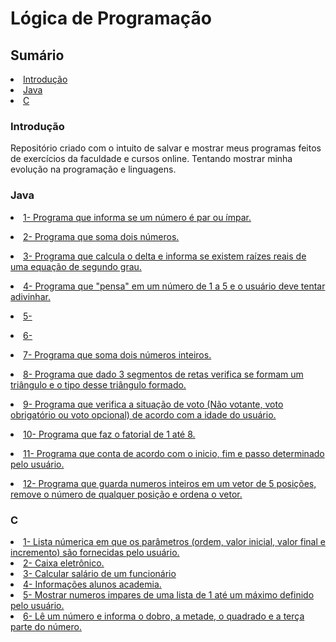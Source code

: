 # Lógica de Programação

<h2>Sumário</h2>
<li><a href="#introducao">Introdução</a></li>
<li><a href="#java">Java</a></li>
<li><a href="#c">C</a></li>

<h3 id="introducao">Introdução</h3>
  Repositório criado com o intuito de salvar e mostrar meus programas feitos de exercícios da faculdade e cursos online. Tentando mostrar minha evolução na programação e linguagens.
  
<h3 id="java">Java</h3>

<a href="https://github.com/lucasjs19/logica-de-programacao/blob/main/Java/ParImpar.java"><li>1- Programa que informa se um número é par ou ímpar.</li></a>


<a href="https://github.com/lucasjs19/logica-de-programacao/blob/main/Java/TelaCalc.java"><li>2- Programa que soma dois números.</li></a>


<a href="https://github.com/lucasjs19/logica-de-programacao/blob/main/Java/TelaEquacao.java"><li>3- Programa que calcula o delta e informa se existem raízes reais de uma equação de segundo grau.</li></a>


<a href="https://github.com/lucasjs19/logica-de-programacao/blob/main/Java/TelaGenio.java"><li>4- Programa que "pensa" em um número de 1 a 5 e o usuário deve tentar adivinhar.</li></a>


<a href="https://github.com/lucasjs19/logica-de-programacao/blob/main/Java/TelaOperadores.java"><li>5-</li></a>


<a href="https://github.com/lucasjs19/logica-de-programacao/blob/main/Java/TelaRelogio.java"><li>6-</li></a>


<a href="https://github.com/lucasjs19/logica-de-programacao/blob/main/Java/TelaSomaSwing.java"><li>7- Programa que soma dois números inteiros.</li></a>


<a href="https://github.com/lucasjs19/logica-de-programacao/blob/main/Java/TelaTriangulo.java"><li>8- Programa que dado 3 segmentos de retas verifica se formam um triângulo e o tipo desse triângulo formado.</li></a>


<a href="https://github.com/lucasjs19/logica-de-programacao/blob/main/Java/TelaVoto.java"><li>9- Programa que verifica a situação de voto (Não votante, voto obrigatório ou voto opcional) de acordo com a idade do usuário.</li></a>

<a href="https://github.com/lucasjs19/logica-de-programacao/blob/main/Java/telaFatorial.java"><li>10- Programa que faz o fatorial de 1 até 8.</li></a>

<a href="https://github.com/lucasjs19/logica-de-programacao/blob/main/Java/TelaContador.java"><li>11- Programa que conta de acordo com o inicio, fim e passo determinado pelo usuário.</li></a>

<a href="https://github.com/lucasjs19/logica-de-programacao/blob/main/Java/TelaVetor.java"><li>12- Programa que guarda numeros inteiros em um vetor de 5 posições, remove o número de qualquer posição e ordena o vetor.</li></a>

  

  <h3 id="c">C</h3>
  
  <li><a href="https://github.com/lucasjs19/logica-de-programacao/blob/main/C/2.cpp">1- Lista númerica em que os parâmetros (ordem, valor inicial, valor final e incremento) são fornecidas pelo usuário.</a></li>
    
 <li><a href="https://github.com/lucasjs19/logica-de-programacao/blob/main/C/3.cpp">2- Caixa eletrônico.</a></li>

<li><a href="https://github.com/lucasjs19/logica-de-programacao/blob/main/C/Salario.cpp">3- Calcular salário de um funcionário</a></li>

<li><a href="https://github.com/lucasjs19/logica-de-programacao/blob/main/C/Academia.cpp">4- Informações alunos academia.</a></li>

<li><a href="https://github.com/lucasjs19/logica-de-programacao/blob/main/C/ListaImpar.cpp">5- Mostrar numeros impares de uma lista de 1 até um máximo definido pelo usuário.</a></li>

<li><a href="https://github.com/lucasjs19/logica-de-programacao/blob/main/C/Operacoes.cpp">6- Lê um número e informa o dobro, a metade, o quadrado e a terça parte do número.</a></li>


